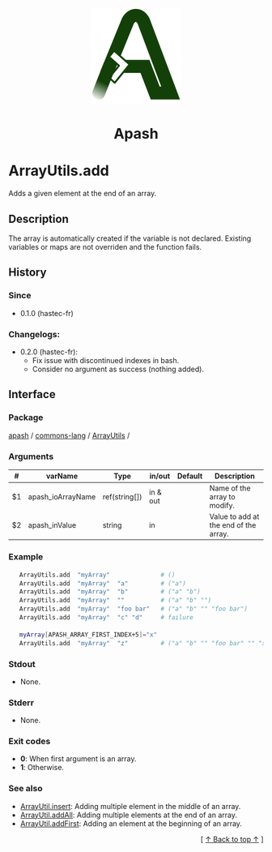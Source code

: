 
<div align='center' id='apash-top'>
  <a href='https://github.com/hastec-fr/apash'>
    <img alt='apash-logo' src='../../../../../../assets/apash-logo.svg'/>
  </a>

  # Apash
</div>


# ArrayUtils.add
Adds a given element at the end of an array.
## Description
   The array is automatically created if the variable is not declared.
   Existing variables or maps are not overriden and the function fails.

## History
### Since
  * 0.1.0 (hastec-fr)

### Changelogs:
  * 0.2.0 (hastec-fr):
    * Fix issue with discontinued indexes in bash.
    * Consider no argument as success (nothing added).

## Interface
### Package
<!-- apash.packageBegin -->
[apash](../../../apash.md) / [commons-lang](../../commons-lang.md) / [ArrayUtils](../ArrayUtils.md) / 
<!-- apash.packageEnd -->

### Arguments
 | #  | varName           | Type          | in/out   | Default    | Description                          |
 |----|-------------------|---------------|----------|------------|--------------------------------------|
 | $1 | apash_ioArrayName | ref(string[]) | in & out |            | Name of the array to modify.         |
 | $2 | apash_inValue     | string        | in       |            | Value to add at the end of the array.|

### Example
 ```bash
    ArrayUtils.add  "myArray"              # ()
    ArrayUtils.add  "myArray"  "a"         # ("a")
    ArrayUtils.add  "myArray"  "b"         # ("a" "b")
    ArrayUtils.add  "myArray"  ""          # ("a" "b" "")
    ArrayUtils.add  "myArray"  "foo bar"   # ("a" "b" "" "foo bar")
    ArrayUtils.add  "myArray"  "c" "d"     # failure
    
    myArray[APASH_ARRAY_FIRST_INDEX+5]="x"
    ArrayUtils.add  "myArray"  "z"         # ("a" "b" "" "foo bar" "" "x" "z")
 ```

### Stdout
  * None.
### Stderr
  * None.

### Exit codes
  * **0**: When first argument is an array.
  * **1**: Otherwise.

### See also
  * [ArrayUtil.insert](./insert.md): Adding multiple element in the middle of an array.
  * [ArrayUtil.addAll](./addAll.md): Adding multiple elements at the end of an array.
  * [ArrayUtil.addFirst](./addFirst.md): Adding an element at the beginning of an array.

  <div align='right'>[ <a href='#apash-top'>↑ Back to top ↑</a> ]</div>

